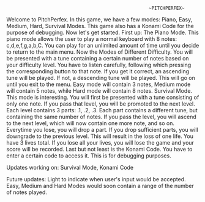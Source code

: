                                                         ~PITCHPERFEX~

Welcome to PitchPerfex. In this game, we have a few modes: Piano, Easy, Medium, Hard, Survival Modes. This game also has a Konami Code for the purpose of debugging. Now let's get started.
First up: The Piano Mode. This piano mode allows the user to play a normal keyboard with 8 notes: c,d,e,f,g,a,b,C. You can play for an unlimited amount of time until you decide to return to the main menu.
Now the Modes of Different Difficulty. You will be presented with a tune containing a certain number of notes based on your difficulty level. You have to listen carefully, following which pressing the corresponding button to that note. If you get it correct, an ascending tune will be played. If not, a descending tune will be played. This will go on until you exit to the menu.
Easy mode will contain 3 notes, Medium mode will contain 5 notes, while Hard mode will contain 8 notes.
Survival Mode. This mode is interesting. You will first be presented with a tune consisting of only one note. If you pass that level, you will be promoted to the next level. Each level contains 3 parts: .1, .2, .3. Each part contains a different tune, but containing the same number of notes. If you pass the level, you will ascend to the next level, which will now contain one more note, and so on. Everytime you lose, you will drop a part. If you drop sufficient parts, you will downgrade to the previous level. This will result in the loss of one life. You have 3 lives total. If you lose all your lives, you will lose the game and your score will be recorded.
Last but not least is the Konami Code. You have to enter a certain code to access it. This is for debugging purposes.

Updates working on: Survival Mode, Konami Code

Future updates:
Light to indicate when user's input would be accepted.
Easy, Medium and Hard Modes would soon contain a range of the number of notes played.
